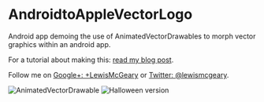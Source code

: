 # AndroidtoAppleVectorLogo


Android app demoing the use of AnimatedVectorDrawables to morph vector graphics within an android app.

For a tutorial about making this: [read my blog post](https://lewismcgeary.github.io/posts/animated-vector-drawable-pathMorphing/).

Follow me on [Google+: +LewisMcGeary](https://www.google.com/+LewisMcGeary) or [Twitter: @lewismcgeary](https://twitter.com/lewismcgeary).

![AnimatedVectorDrawable](https://cloud.githubusercontent.com/assets/12188996/10886198/eac2b62e-8178-11e5-9f20-80c6262b12d9.gif)
![Halloween version](https://cloud.githubusercontent.com/assets/12188996/10887000/a703f3c2-817c-11e5-9fc4-6377dea8842a.gif)
